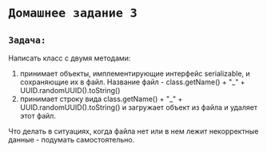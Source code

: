 # `Домашнее задание 3`

## `Задача:`
Написать класс с двумя методами:
1. принимает объекты, имплементирующие интерфейс serializable, и сохраняющие их в файл. Название файл - class.getName() + "_" + UUID.randomUUID().toString()
2. принимает строку вида class.getName() + "_" + UUID.randomUUID().toString() и загружает объект из файла и удаляет этот файл.

Что делать в ситуациях, когда файла нет или в нем лежит некорректные данные - подумать самостоятельно.
 